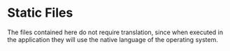 # Static Files
The files contained here do not require translation, since when executed in the application they will use the native language of the operating system.
